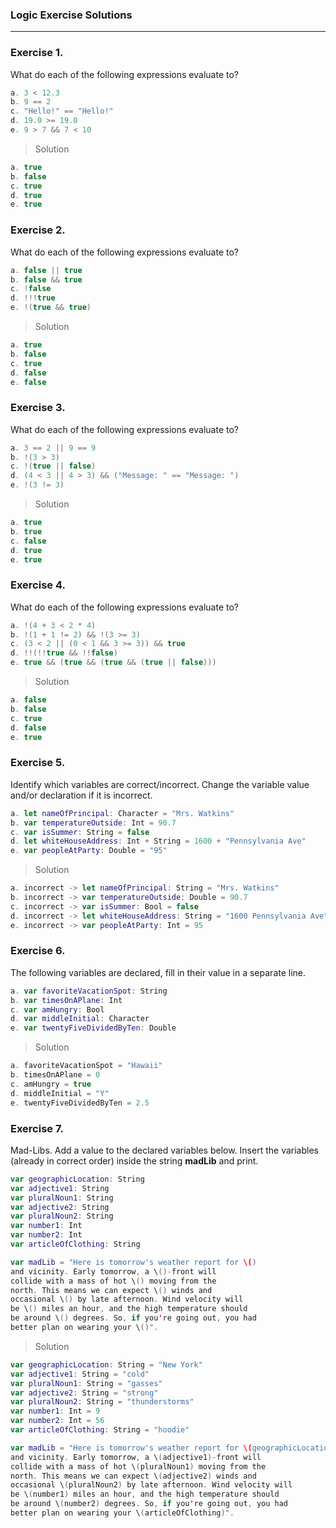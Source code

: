 ### Logic Exercise Solutions
---

### Exercise 1.
What do each of the following expressions evaluate to?
```swift
a. 3 < 12.3
b. 9 == 2
c. "Hello!" == "Hello!"
d. 19.0 >= 19.0
e. 9 > 7 && 7 < 10
```

>Solution
```swift
a. true
b. false
c. true
d. true
e. true 
```

### Exercise 2.
What do each of the following expressions evaluate to?
```swift
a. false || true
b. false && true
c. !false
d. !!!true
e. !(true && true)
```

>Solution
```swift
a. true
b. false
c. true
d. false
e. false
```

### Exercise 3.
What do each of the following expressions evaluate to?
```swift
a. 3 == 2 || 9 == 9
b. !(3 > 3)
c. !(true || false)
d. (4 < 3 || 4 > 3) && ("Message: " == "Message: ")
e. !(3 != 3)
```

>Solution
```swift
a. true
b. true
c. false
d. true
e. true
```

### Exercise 4.
What do each of the following expressions evaluate to?
```swift
a. !(4 + 3 < 2 * 4)
b. !(1 + 1 != 2) && !(3 >= 3)
c. (3 < 2 || (0 < 1 && 3 >= 3)) && true
d. !!(!!true && !!false)
e. true && (true && (true && (true || false)))
```

>Solution
```swift
a. false
b. false
c. true
d. false
e. true
```

### Exercise 5.
Identify which variables are correct/incorrect. Change the variable value and/or declaration if it is incorrect.
```swift
a. let nameOfPrincipal: Character = "Mrs. Watkins"
b. var temperatureOutside: Int = 90.7
c. var isSummer: String = false
d. let whiteHouseAddress: Int + String = 1600 + "Pennsylvania Ave"
e. var peopleAtParty: Double = "95"
```

>Solution
```swift
a. incorrect -> let nameOfPrincipal: String = "Mrs. Watkins"
b. incorrect -> var temperatureOutside: Double = 90.7
c. incorrect -> var isSummer: Bool = false 
d. incorrect -> let whiteHouseAddress: String = "1600 Pennsylvania Ave"
e. incorrect -> var peopleAtParty: Int = 95
```

### Exercise 6.
The following variables are declared, fill in their value in a separate line.
```swift
a. var favoriteVacationSpot: String
b. var timesOnAPlane: Int
c. var amHungry: Bool
d. var middleInitial: Character
e. var twentyFiveDividedByTen: Double
```

>Solution
```swift
a. favoriteVacationSpot = "Hawaii"
b. timesOnAPlane = 0
c. amHungry = true
d. middleInitial = "Y"
e. twentyFiveDividedByTen = 2.5
```

### Exercise 7.
Mad-Libs. Add a value to the declared variables below. Insert the variables (already in correct order) inside the string  __madLib__ and print.
```swift
var geographicLocation: String
var adjective1: String
var pluralNoun1: String
var adjective2: String
var pluralNoun2: String
var number1: Int
var number2: Int
var articleOfClothing: String

var madLib = "Here is tomorrow's weather report for \()
and vicinity. Early tomorrow, a \()-front will
collide with a mass of hot \() moving from the
north. This means we can expect \() winds and
occasional \() by late afternoon. Wind velocity will
be \() miles an hour, and the high temperature should
be around \() degrees. So, if you're going out, you had
better plan on wearing your \()".
```

>Solution
```swift
var geographicLocation: String = "New York"
var adjective1: String = "cold"
var pluralNoun1: String = "gasses"
var adjective2: String = "strong"
var pluralNoun2: String = "thunderstorms"
var number1: Int = 9
var number2: Int = 56
var articleOfClothing: String = "hoodie"

var madLib = "Here is tomorrow's weather report for \(geographicLocation)
and vicinity. Early tomorrow, a \(adjective1)-front will
collide with a mass of hot \(pluralNoun1) moving from the
north. This means we can expect \(adjective2) winds and
occasional \(pluralNoun2) by late afternoon. Wind velocity will
be \(number1) miles an hour, and the high temperature should
be around \(number2) degrees. So, if you're going out, you had
better plan on wearing your \(articleOfClothing)".
```
